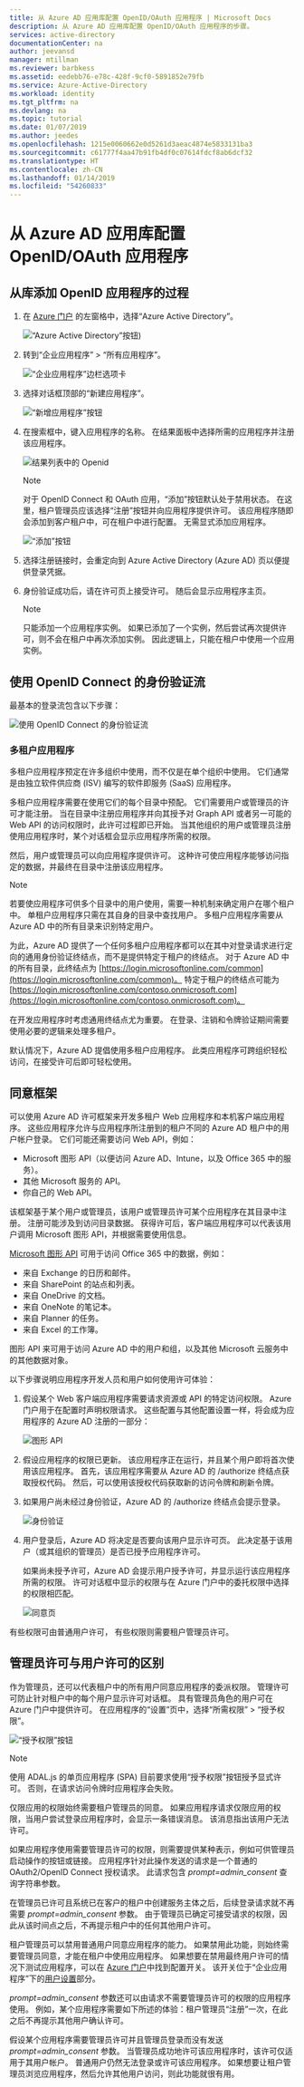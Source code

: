 ```yaml
---
title: 从 Azure AD 应用库配置 OpenID/OAuth 应用程序 | Microsoft Docs
description: 从 Azure AD 应用库配置 OpenID/OAuth 应用程序的步骤。
services: active-directory
documentationCenter: na
author: jeevansd
manager: mtillman
ms.reviewer: barbkess
ms.assetid: eedebb76-e78c-428f-9cf0-5891852e79fb
ms.service: Azure-Active-Directory
ms.workload: identity
ms.tgt_pltfrm: na
ms.devlang: na
ms.topic: tutorial
ms.date: 01/07/2019
ms.author: jeedes
ms.openlocfilehash: 1215e0060662e0d5261d3aeac4874e5833131ba3
ms.sourcegitcommit: c61777f4aa47b91fb4df0c07614fdcf8ab6dcf32
ms.translationtype: HT
ms.contentlocale: zh-CN
ms.lasthandoff: 01/14/2019
ms.locfileid: "54260833"
---
```

# <a name="configure-an-openidoauth-application-from-the-azure-ad-app-gallery"></a>从 Azure AD 应用库配置 OpenID/OAuth 应用程序

## <a name="process-of-adding-an-openid-application-from-the-gallery"></a>从库添加 OpenID 应用程序的过程

1. 在 [Azure 门户](https://portal.azure.com) 的左窗格中，选择“Azure Active Directory”。 

    ![“Azure Active Directory”按钮](common/select-azuread.png))

2. 转到“企业应用程序” > “所有应用程序”。

    ![“企业应用程序”边栏选项卡](common/enterprise-applications.png)

3. 选择对话框顶部的“新建应用程序”。

    ![“新增应用程序”按钮](common/add-new-app.png)

4. 在搜索框中，键入应用程序的名称。 在结果面板中选择所需的应用程序并注册该应用程序。

    ![结果列表中的 Openid](common/search-new-app.png)

    > [!NOTE]
    > 对于 OpenID Connect 和 OAuth 应用，“添加”按钮默认处于禁用状态。 在这里，租户管理员应该选择“注册”按钮并向应用程序提供许可。 该应用程序随即会添加到客户租户中，可在租户中进行配置。 无需显式添加应用程序。

    ![“添加”按钮](./media/openidoauth-tutorial/addbutton.png)

5. 选择注册链接时，会重定向到 Azure Active Directory (Azure AD) 页以便提供登录凭据。

6. 身份验证成功后，请在许可页上接受许可。 随后会显示应用程序主页。

    > [!NOTE]
    > 只能添加一个应用程序实例。 如果已添加了一个实例，然后尝试再次提供许可，则不会在租户中再次添加实例。 因此逻辑上，只能在租户中使用一个应用实例。

## <a name="authentication-flow-using-openid-connect"></a>使用 OpenID Connect 的身份验证流

最基本的登录流包含以下步骤：

![使用 OpenID Connect 的身份验证流](./media/openidoauth-tutorial/authenticationflow.png)

### <a name="multitenant-application"></a>多租户应用程序 
多租户应用程序预定在许多组织中使用，而不仅是在单个组织中使用。 它们通常是由独立软件供应商 (ISV) 编写的软件即服务 (SaaS) 应用程序。 

多租户应用程序需要在使用它们的每个目录中预配。 它们需要用户或管理员的许可才能注册。 当在目录中注册应用程序并向其授予对 Graph API 或者另一可能的 Web API 的访问权限时，此许可过程即已开始。 当其他组织的用户或管理员注册使用应用程序时，某个对话框会显示应用程序所需的权限。 

然后，用户或管理员可以向应用程序提供许可。 这种许可使应用程序能够访问指定的数据，并最终在目录中注册该应用程序。

> [!NOTE]
> 若要使应用程序可供多个目录中的用户使用，需要一种机制来确定用户在哪个租户中。 单租户应用程序只需在其自身的目录中查找用户。 多租户应用程序需要从 Azure AD 中的所有目录来识别特定用户。
> 
> 为此，Azure AD 提供了一个任何多租户应用程序都可以在其中对登录请求进行定向的通用身份验证终结点，而不是提供特定于租户的终结点。 对于 Azure AD 中的所有目录，此终结点为 [https://login.microsoftonline.com/common](https://login.microsoftonline.com/common)。 特定于租户的终结点可能为 [https://login.microsoftonline.com/contoso.onmicrosoft.com](https://login.microsoftonline.com/contoso.onmicrosoft.com)。 
>
> 在开发应用程序时考虑通用终结点尤为重要。 在登录、注销和令牌验证期间需要使用必要的逻辑来处理多租户。

默认情况下，Azure AD 提倡使用多租户应用程序。 此类应用程序可跨组织轻松访问，在接受许可后即可轻松使用。

## <a name="consent-framework"></a>同意框架

可以使用 Azure AD 许可框架来开发多租户 Web 应用程序和本机客户端应用程序。 这些应用程序允许与应用程序所注册到的租户不同的 Azure AD 租户中的用户帐户登录。 它们可能还需要访问 Web API，例如：
- Microsoft 图形 API（以便访问 Azure AD、Intune，以及 Office 365 中的服务）。 
- 其他 Microsoft 服务的 API。
- 你自己的 Web API。 

该框架基于某个用户或管理员，该用户或管理员许可某个应用程序在其目录中注册。 注册可能涉及到访问目录数据。 获得许可后，客户端应用程序可以代表该用户调用 Microsoft 图形 API，并根据需要使用信息。

[Microsoft 图形 API](https://developer.microsoft.com/graph/) 可用于访问 Office 365 中的数据，例如：

- 来自 Exchange 的日历和邮件。
- 来自 SharePoint 的站点和列表。
- 来自 OneDrive 的文档。
- 来自 OneNote 的笔记本。
- 来自 Planner 的任务。
- 来自 Excel 的工作簿。

图形 API 来可用于访问 Azure AD 中的用户和组，以及其他 Microsoft 云服务中的其他数据对象。

以下步骤说明应用程序开发人员和用户如何使用许可体验：

1. 假设某个 Web 客户端应用程序需要请求资源或 API 的特定访问权限。 Azure 门户用于在配置时声明权限请求。 这些配置与其他配置设置一样，将会成为应用程序的 Azure AD 注册的一部分：

    ![图形 API](./media/openidoauth-tutorial/graphapi.png)

2. 假设应用程序的权限已更新。 该应用程序正在运行，并且某个用户即将首次使用该应用程序。 首先，该应用程序需要从 Azure AD 的 /authorize 终结点获取授权代码。 然后，可以使用该授权代码获取新的访问令牌和刷新令牌。

3. 如果用户尚未经过身份验证，Azure AD 的 /authorize 终结点会提示登录。

    ![身份验证](./media/openidoauth-tutorial/authentication.png)

4. 用户登录后，Azure AD 将决定是否要向该用户显示许可页。 此决定基于该用户（或其组织的管理员）是否已授予应用程序许可。

   如果尚未授予许可，Azure AD 会提示用户授予许可，并显示运行该应用程序所需的权限。 许可对话框中显示的权限与在 Azure 门户中的委托权限中选择的权限相匹配。

    ![同意页](./media/openidoauth-tutorial/consentpage.png)

有些权限可由普通用户许可， 有些权限则需要租户管理员许可。

## <a name="difference-between-admin-consent-and-user-consent"></a>管理员许可与用户许可的区别

作为管理员，还可以代表租户中的所有用户同意应用程序的委派权限。 管理许可可防止针对租户中的每个用户显示许可对话框。 具有管理员角色的用户可在 Azure 门户中提供许可。 在应用程序的“设置”页中，选择“所需权限” > “授予权限”。

![“授予权限”按钮](./media/openidoauth-tutorial/grantpermission.png)

> [!NOTE]
> 使用 ADAL.js 的单页应用程序 (SPA) 目前要求使用“授予权限”按钮授予显式许可。 否则，在请求访问令牌时应用程序会失败。

仅限应用的权限始终需要租户管理员的同意。 如果应用程序请求仅限应用的权限，当用户尝试登录应用程序时，会显示一条错误消息。 该消息指出该用户无法许可。

如果应用程序使用需要管理员许可的权限，则需要提供某种表示，例如可供管理员启动操作的按钮或链接。 应用程序针对此操作发送的请求是一个普通的 OAuth2/OpenID Connect 授权请求。 此请求包含 *prompt=admin_consent* 查询字符串参数。 

在管理员已许可且系统已在客户的租户中创建服务主体之后，后续登录请求就不再需要 *prompt=admin_consent* 参数。 由于管理员已确定可接受请求的权限，因此从该时间点之后，不再提示租户中的任何其他用户许可。

租户管理员可以禁用普通用户同意应用程序的能力。 如果禁用此功能，则始终需要管理员同意，才能在租户中使用应用程序。 如果想要在禁用最终用户许可的情况下测试应用程序，可以在 [Azure 门户](https://portal.azure.com/)中找到配置开关。 该开关位于“企业应用程序”下的[用户设置](https://portal.azure.com/#blade/Microsoft_AAD_IAM/StartboardApplicationsMenuBlade/UserSettings/menuId/)部分。

*prompt=admin_consent* 参数还可以由请求不需要管理员许可的权限的应用程序使用。 例如，某个应用程序需要如下所述的体验：租户管理员“注册”一次，在此之后不再提示其他用户确认许可。

假设某个应用程序需要管理员许可并且管理员登录而没有发送 *prompt=admin_consent* 参数。 当管理员成功地许可该应用程序时，该许可仅适用于其用户帐户。 普通用户仍然无法登录或许可该应用程序。 如果想要让租户管理员浏览应用程序，然后允许其他用户访问，则此功能就很有用。